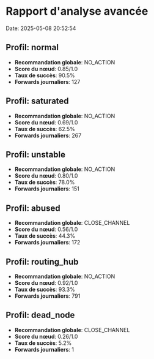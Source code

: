 # Rapport d'analyse avancée

Date: 2025-05-08 20:52:54

## Profil: normal

- **Recommandation globale**: NO_ACTION
- **Score du nœud**: 0.85/1.0
- **Taux de succès**: 90.5%
- **Forwards journaliers**: 127

## Profil: saturated

- **Recommandation globale**: NO_ACTION
- **Score du nœud**: 0.69/1.0
- **Taux de succès**: 62.5%
- **Forwards journaliers**: 267

## Profil: unstable

- **Recommandation globale**: NO_ACTION
- **Score du nœud**: 0.80/1.0
- **Taux de succès**: 78.0%
- **Forwards journaliers**: 151

## Profil: abused

- **Recommandation globale**: CLOSE_CHANNEL
- **Score du nœud**: 0.56/1.0
- **Taux de succès**: 44.3%
- **Forwards journaliers**: 172

## Profil: routing_hub

- **Recommandation globale**: NO_ACTION
- **Score du nœud**: 0.92/1.0
- **Taux de succès**: 93.3%
- **Forwards journaliers**: 791

## Profil: dead_node

- **Recommandation globale**: CLOSE_CHANNEL
- **Score du nœud**: 0.26/1.0
- **Taux de succès**: 5.2%
- **Forwards journaliers**: 1

